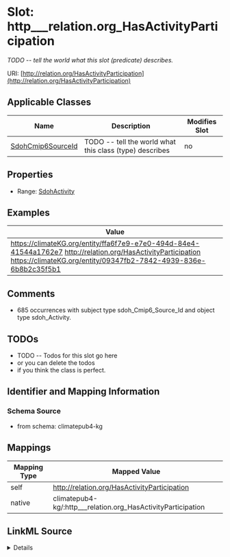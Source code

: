 

# Slot: http___relation.org_HasActivityParticipation


_TODO -- tell the world what this slot (predicate) describes._





URI: [http://relation.org/HasActivityParticipation](http://relation.org/HasActivityParticipation)



<!-- no inheritance hierarchy -->





## Applicable Classes

| Name | Description | Modifies Slot |
| --- | --- | --- |
| [SdohCmip6SourceId](../classes/SdohCmip6SourceId.md) | TODO -- tell the world what this class (type) describes |  no  |







## Properties

* Range: [SdohActivity](../classes/SdohActivity.md)






## Examples

| Value |
| --- |
| https://climateKG.org/entity/ffa6f7e9-e7e0-494d-84e4-41544a1762e7 http://relation.org/HasActivityParticipation https://climateKG.org/entity/09347fb2-7842-4939-836e-6b8b2c35f5b1 |

## Comments

* 685 occurrences with subject type sdoh_Cmip6_Source_Id and object type sdoh_Activity.

## TODOs

* TODO -- Todos for this slot go here
* or you can delete the todos
* if you think the class is perfect.

## Identifier and Mapping Information







### Schema Source


* from schema: climatepub4-kg




## Mappings

| Mapping Type | Mapped Value |
| ---  | ---  |
| self | http://relation.org/HasActivityParticipation |
| native | climatepub4-kg/:http___relation.org_HasActivityParticipation |




## LinkML Source

<details>
```yaml
name: http___relation.org_HasActivityParticipation
description: TODO -- tell the world what this slot (predicate) describes.
todos:
- TODO -- Todos for this slot go here
- or you can delete the todos
- if you think the class is perfect.
comments:
- 685 occurrences with subject type sdoh_Cmip6_Source_Id and object type sdoh_Activity.
examples:
- value: https://climateKG.org/entity/ffa6f7e9-e7e0-494d-84e4-41544a1762e7 http://relation.org/HasActivityParticipation
    https://climateKG.org/entity/09347fb2-7842-4939-836e-6b8b2c35f5b1
from_schema: climatepub4-kg
rank: 1000
slot_uri: http://relation.org/HasActivityParticipation
alias: http___relation.org_HasActivityParticipation
domain_of:
- sdoh_Cmip6_Source_Id
range: sdoh_Activity

```
</details>